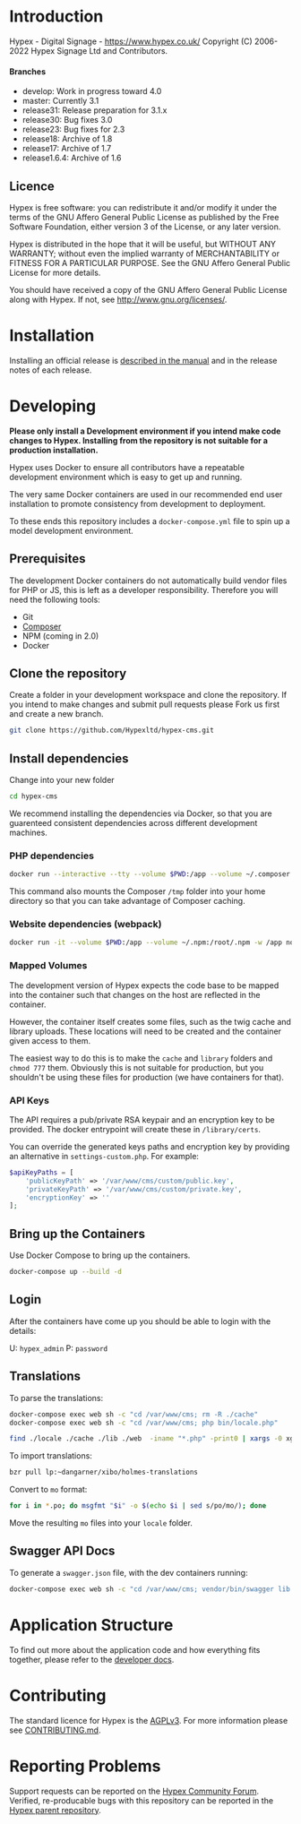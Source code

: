 # Introduction
Hypex - Digital Signage - https://www.hypex.co.uk/
Copyright (C) 2006-2022 Hypex Signage Ltd and Contributors.



#### Branches

- develop: Work in progress toward 4.0
- master: Currently 3.1
- release31: Release preparation for 3.1.x
- release30: Bug fixes 3.0
- release23: Bug fixes for 2.3
- release18: Archive of 1.8
- release17: Archive of 1.7
- release1.6.4: Archive of 1.6



## Licence
Hypex is free software: you can redistribute it and/or modify it under the terms of the GNU Affero General Public License as published by the Free Software Foundation, either version 3 of the License, or
any later version.

Hypex is distributed in the hope that it will be useful, but WITHOUT ANY WARRANTY; without even the implied warranty of MERCHANTABILITY or FITNESS FOR A PARTICULAR PURPOSE.  See the GNU Affero General Public License for more details.

You should have received a copy of the GNU Affero General Public License along with Hypex.  If not, see <http://www.gnu.org/licenses/>.



# Installation

Installing an official release is [described in the manual](https://www.hypex.co.uk/) and in the release notes of each release.



# Developing

**Please only install a Development environment if you intend make code changes to Hypex. Installing from the repository is not suitable for a production installation.**

Hypex uses Docker to ensure all contributors have a repeatable development environment which is easy to get up and running.

The very same Docker containers are used in our recommended end user installation to promote consistency from development to deployment.

To these ends this repository includes a `docker-compose.yml` file to spin up a model development environment.



## Prerequisites

The development Docker containers do not automatically build vendor files for PHP or JS, this is left as a developer responsibility. Therefore you will need the following tools:

 - Git
 - [Composer](http://getcomposer.org)
 - NPM (coming in 2.0)
 - Docker





## Clone the repository

Create a folder in your development workspace and clone the repository. If you intend to make changes and submit pull requests please Fork us first and create a new branch.

```sh
git clone https://github.com/Hypexltd/hypex-cms.git
```



## Install dependencies

Change into your new folder

```sh
cd hypex-cms
```

We recommend installing the dependencies via Docker, so that you are guarenteed consistent dependencies across different development machines.

### PHP dependencies

```bash
docker run --interactive --tty --volume $PWD:/app --volume ~/.composer:/tmp composer install
```

This command also mounts the Composer `/tmp` folder into your home directory so that you can take advantage of Composer caching.

### Website dependencies (webpack)

```bash
docker run -it --volume $PWD:/app --volume ~/.npm:/root/.npm -w /app node:12 sh -c "npm install webpack -g; npm install; npm run build;"
```

### Mapped Volumes

The development version of Hypex expects the code base to be mapped into the container such that changes on the host
are reflected in the container.

However, the container itself creates some files, such as the twig cache and library uploads. These locations will need
to be created and the container given access to them.

The easiest way to do this is to make the `cache` and `library` folders and `chmod 777` them. Obviously this is not
suitable for production, but you shouldn't be using these files for production (we have containers for that).

### API Keys
The API requires a pub/private RSA keypair and an encryption key to be provided. The docker entrypoint will create 
these in `/library/certs`.

You can override the generated keys paths and encryption key by providing an alternative in `settings-custom.php`.
For example: 

```php
$apiKeyPaths = [
    'publicKeyPath' => '/var/www/cms/custom/public.key',
    'privateKeyPath' => '/var/www/cms/custom/private.key',
    'encryptionKey' => ''
];
```


## Bring up the Containers

Use Docker Compose to bring up the containers.

```sh
docker-compose up --build -d
```

## Login
After the containers have come up you should be able to login with the details:

U: `hypex_admin`
P: `password`


## Translations
To parse the translations:

```bash
docker-compose exec web sh -c "cd /var/www/cms; rm -R ./cache"
docker-compose exec web sh -c "cd /var/www/cms; php bin/locale.php"
```

```bash
find ./locale ./cache ./lib ./web  -iname "*.php" -print0 | xargs -0 xgettext --from-code=UTF-8 -k_e -k_x -k__ -o locale/default.pot
```

To import translations:

```bash
bzr pull lp:~dangarner/xibo/holmes-translations
```

Convert to `mo` format:

```bash
for i in *.po; do msgfmt "$i" -o $(echo $i | sed s/po/mo/); done
```

Move the resulting `mo` files into your `locale` folder.

## Swagger API Docs
To generate a `swagger.json` file, with the dev containers running:

```bash
docker-compose exec web sh -c "cd /var/www/cms; vendor/bin/swagger lib -o web/swagger.json"
```

# Application Structure

To find out more about the application code and how everything fits together, please refer to 
the [developer docs](https://xibo.org.uk/docs/developer).



# Contributing

The standard licence for Hypex is the [AGPLv3](LICENSE). For more information please see [CONTRIBUTING.md](CONTRIBUTING.md).


# Reporting Problems

Support requests can be reported on the [Hypex Community Forum](https://community.xibo.org.uk/c/dev). Verified, 
re-producable bugs with this repository can be reported in 
the [Hypex parent repository](https://github.com/xibosignage/xibo/issues).
